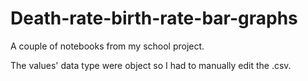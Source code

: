 # Death-rate-birth-rate-bar-graphs
A couple of notebooks from my school project.

The values' data type were object so I had to manually edit the .csv.
